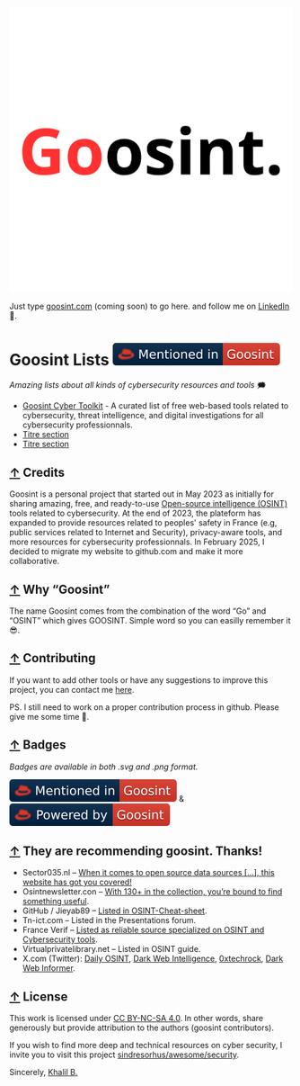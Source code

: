 [![logo.jpg](media/logo.jpg)](#goosint-lists)

Just type [goosint.com](https://goosint.com) (coming soon) to go here. and follow me on [LinkedIn](https://www.linkedin.com/in/khalilb/) :cowboy_hat_face:.

# Goosint Lists [![mentioned-in-badge.svg](media/mentioned-in-badge.svg)](https://github.com/khalil-b1/goosint/tree/main)
_Amazing lists about all kinds of cybersecurity resources and tools_ :right_anger_bubble:
- [Goosint Cyber Toolkit](https://github.com/khalil-b1/goosint-cyber-toolkit) - A curated list of free web-based tools related to cybersecurity, threat intelligence, and digital investigations for all cybersecurity professionnals.
- [Titre section](#section)
- [Titre section](#section)

## [↑](#goosint-lists) Credits
Goosint is a personal project that started out in May 2023 as initially for sharing amazing, free, and ready-to-use [Open-source intelligence (OSINT)](https://en.wikipedia.org/wiki/Open-source_intelligence) tools related to cybersecurity.
At the end of 2023, the plateform has expanded to provide resources related to peoples' safety in France (e.g, public services related to Internet and Security), privacy-aware tools, and more resources for cybersecurity professionnals.
In February 2025, I decided to migrate my website to github.com and make it more collaborative.

## [↑](#goosint-lists) Why “Goosint”
The name Goosint comes from the combination of the word “Go” and “OSINT” which gives GOOSINT. Simple word so you can easilly remember it :sunglasses:.

## [↑](#goosint-lists) Contributing
If you want to add other tools or have any suggestions to improve this project, you can contact me [here](https://www.linkedin.com/in/khalilb/).

PS. I still need to work on a proper contribution process in github. Please give me some time :cowboy_hat_face:.

## [↑](#goosint-lists) Badges
_Badges are available in both .svg and .png format._ 

[![mentioned-in-badge.svg](media/mentioned-in-badge.svg)](https://github.com/khalil-b1/goosint/tree/main) & [![powered-by-badge.svg](media/powered-by-badge.svg)](https://github.com/khalil-b1/goosint/tree/main)

## [↑](#goosint-lists) They are recommending goosint. Thanks!
- Sector035.nl – [When it comes to open source data sources […], this website has got you covered!](https://sector035.nl/articles/2024-04)
- Osintnewsletter.con – [With 130+ in the collection, you’re bound to find something useful](https://osintnewsletter.com/p/38).
- GitHub / Jieyab89 – [Listed in OSINT-Cheat-sheet](https://github.com/Jieyab89/OSINT-Cheat-sheet).
- Tn-ict.com – Listed in the Presentations forum.
- France Verif – [Listed as reliable source specialized on OSINT and Cybersecurity tools](https://github.com/Jieyab89/OSINT-Cheat-sheet).
- Virtualprivatelibrary.net – Listed in OSINT guide.
- X.com (Twitter): [Daily OSINT](https://x.com/DailyOsint/status/1747590109497803252), [Dark Web Intelligence](https://x.com/DailyDarkWeb/status/1750515946240844218), [0xtechrock](https://x.com/0xtechrock/status/1741032882058207739), [Dark Web Informer](https://x.com/DarkWebInformer/status/1778110804836884814?mx=2).

## [↑](#goosint-lists) License
This work is licensed under [CC BY-NC-SA 4.0](https://creativecommons.org/licenses/by-nc-sa/4.0/?ref=chooser-v1). In other words, share generously but provide attribution to the authors (goosint contributors).

If you wish to find more deep and technical resources on cyber security, I invite you to visit this project [sindresorhus/awesome/security](https://github.com/sindresorhus/awesome/tree/main?tab=readme-ov-file#security).

Sincerely, [Khalil B.](https://www.linkedin.com/in/khalilb/)
